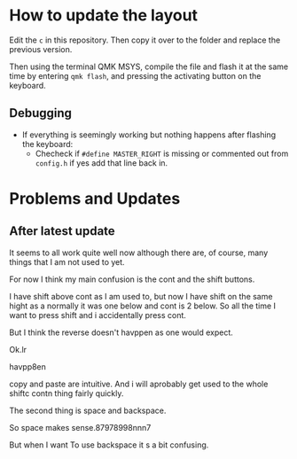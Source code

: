 # How to update the layout

Edit the `c` in this repository. Then copy it over to the folder and replace the previous version.

Then using the terminal QMK MSYS, compile the file and flash it at the same time by entering `qmk flash`, and pressing the activating button on the keyboard.

## Debugging

- If everything is seemingly working but nothing happens after flashing the keyboard:
    - Checheck if `#define MASTER_RIGHT` is missing or commented out from `config.h` if yes add that line back in.




# Problems and Updates


## After latest update

It seems to all work quite well now although there are, of course, many things that I am not used to yet.

For now I think my main confusion is the cont and the shift buttons.

I have shift above cont as I am used to, but now I have shift on the same hight as a normally it was one below and cont is 2 below. So all the time I want to press shift and i accidentally press cont.

But I think the reverse doesn't havppen as one would expect.

Ok.lr



havpp8en


copy and paste are intuitive. And i will aprobably get used to the whole shiftc contn thing fairly quickly.


The second thing is space and backspace.

So space makes sense.87978998nnn7

But when I want To use backspace it s a bit confusing.

